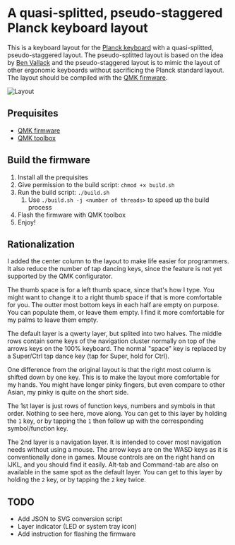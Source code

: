 # A quasi-splitted, pseudo-staggered Planck keyboard layout

This is a keyboard layout for the [Planck
keyboard](https://olkb.com/products/planck-keyboard-olkb-edition) with a
quasi-splitted, pseudo-staggered layout. The pseudo-splitted layout is based on
the idea by [Ben
Vallack](https://www.youtube.com/watch?v=vv98LPMA7-M&ab_channel=BenVallack) and
the pseudo-staggered layout is to mimic the layout of other ergonomic keyboards
without sacrificing the Planck standard layout. The layout should be compiled
with the [QMK firmware](https://qmk.fm/).

![Layout](layout.png)

## Prequisites

- [QMK firmware](https://docs.qmk.fm/#/newbs_getting_started)
- [QMK toolbox](https://github.com/qmk/qmk_toolbox/releases/tag/0.2.2)

## Build the firmware

1. Install all the prequisites
2. Give permission to the build script: `chmod +x build.sh`
3. Run the build script: `./build.sh`
   1. Use `./build.sh -j <number of threads>` to speed up the build process
4. Flash the firmware with QMK toolbox
5. Enjoy!

## Rationalization

I added the center column to the layout to make life easier for programmers. 
It also reduce the number of tap dancing keys, since the feature is not yet
supported by the QMK configurator.

The thumb space is for a left thumb space, since that's how I type. You might
want to change it to a right thumb space if that is more comfortable for you.
The outter most bottom keys in each half are empty on purpose. You can populate
them, or leave them empty. I find it more comfortable for my palms to leave them
empty.

The default layer is a qwerty layer, but splited into two halves. The middle
rows contain some keys of the navigation cluster normally on top of the arrows
keys on the 100% keyboard. The normal "space" key is replaced by a Super/Ctrl
tap dance key (tap for Super, hold for Ctrl).

One difference from the original layout is that the right most column is shifted
down by one key. This is to make the layout more comfortable for my hands. You
might have longer pinky fingers, but even compare to other Asian, my pinky is
quite on the short side.

The 1st layer is just rows of function keys, numbers and symbols in that order. 
Nothing to see here, move along. You can get to this layer by holding the `1`
key, or by tapping the `1` then follow up with the corresponding symbol/function
key.

The 2nd layer is a navigation layer. It is intended to cover most navigation
needs without using a mouse. The arrow keys are on the WASD keys as it is
conventionally done in games. Mouse controls are on the right hand on IJKL, and
you should find it  easily. Alt-tab and Command-tab are also on available in the
same spot as the default layer. You can get to this layer by holding the `2`
key, or by tapping the `2` key twice.

## TODO

- Add JSON to SVG conversion script
- Layer indicator (LED or system tray icon)
- Add instruction for flashing the firmware